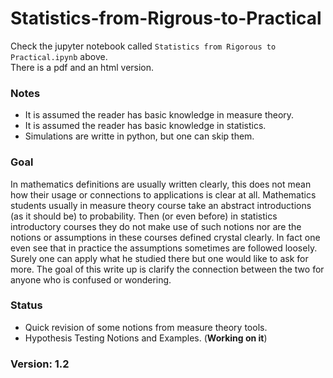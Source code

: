# Statistics-from-Rigrous-to-Practical

Check the jupyter notebook called `Statistics from Rigorous to Practical.ipynb` above.  
There is a pdf and an html version.

### Notes
* It is assumed the reader has basic knowledge in measure theory.
* It is assumed the reader has basic knowledge in statistics.
* Simulations are writte in python, but one can skip them.

### Goal
In mathematics definitions are usually written clearly, this does not mean how their usage or connections to applications is clear at all. Mathematics students usually in measure theory course take an abstract introductions (as it should be) to probability. Then (or even before) in statistics introductory courses they do not make use of such notions nor are the notions or assumptions in these courses defined crystal clearly. In fact one even see that in practice the assumptions sometimes are followed loosely. Surely one can apply what he studied there but one would like to ask for more. The goal of this write up is clarify the connection between the two for anyone who is confused or wondering.

### Status
* Quick revision of some notions from measure theory tools.
* Hypothesis Testing Notions and Examples. (**Working on it**)

### Version: 1.2
